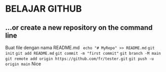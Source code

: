 # BELAJAR GITHUB

## …or create a new repository on the command line  
Buat file dengan nama README.md
``` echo "# MyRepo" >> README.md```
```git init```
```git add README.md```
```git commit -m "first commit"```
```git branch -M main```
```git remote add origin https://github.com/fr/tester.git```
```git push -u origin main```
Nice

